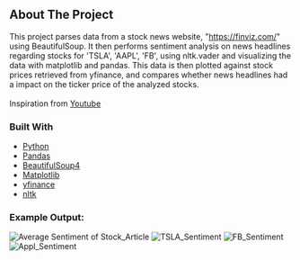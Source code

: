 <!-- ABOUT THE PROJECT -->
## About The Project
This project parses data from a stock news website, "https://finviz.com/" using BeautifulSoup. It then performs sentiment analysis on news headlines regarding stocks for 'TSLA', 'AAPL', 'FB', using nltk.vader and visualizing the data with matplotlib and pandas. This data is then plotted against stock prices retrieved from yfinance, and compares whether news headlines had a impact on the ticker price of the analyzed stocks. <br /> <br /> Inspiration from [Youtube](https://www.youtube.com/watch?v=o-zM8onpQZY&ab_channel=TheCodex)

### Built With

* [Python](https://www.python.org/)
* [Pandas](https://pandas.pydata.org/)
* [BeautifulSoup4](https://pypi.org/project/beautifulsoup4/)
* [Matplotlib](https://matplotlib.org/)
* [yfinance](https://pypi.org/project/yfinance/)
* [nltk](https://www.nltk.org/)

### Example Output:
![Average Sentiment of Stock_Article](https://user-images.githubusercontent.com/62624592/149677356-8d450164-81b1-4d61-90b6-053a8cdc97ea.png)
![TSLA_Sentiment](https://user-images.githubusercontent.com/62624592/149677358-7b0942a3-3d92-4710-b26b-326c7cdc1ec8.png)
![FB_Sentiment](https://user-images.githubusercontent.com/62624592/149677361-e141faf8-6cff-4397-96ba-970a25360103.png)
![Appl_Sentiment](https://user-images.githubusercontent.com/62624592/149677365-91146af9-4723-4161-bd67-bd89212ae0b9.png)


